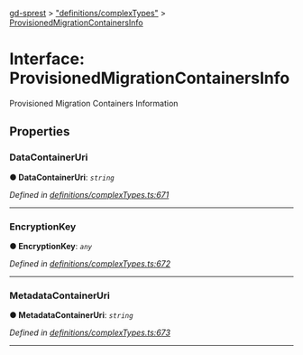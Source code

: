 [gd-sprest](../README.md) > ["definitions/complexTypes"](../modules/_definitions_complextypes_.md) > [ProvisionedMigrationContainersInfo](../interfaces/_definitions_complextypes_.provisionedmigrationcontainersinfo.md)



# Interface: ProvisionedMigrationContainersInfo


Provisioned Migration Containers Information


## Properties
<a id="datacontaineruri"></a>

###  DataContainerUri

**●  DataContainerUri**:  *`string`* 

*Defined in [definitions/complexTypes.ts:671](https://github.com/gunjandatta/sprest/blob/3de79f1/src/definitions/complexTypes.ts#L671)*





___

<a id="encryptionkey"></a>

###  EncryptionKey

**●  EncryptionKey**:  *`any`* 

*Defined in [definitions/complexTypes.ts:672](https://github.com/gunjandatta/sprest/blob/3de79f1/src/definitions/complexTypes.ts#L672)*





___

<a id="metadatacontaineruri"></a>

###  MetadataContainerUri

**●  MetadataContainerUri**:  *`string`* 

*Defined in [definitions/complexTypes.ts:673](https://github.com/gunjandatta/sprest/blob/3de79f1/src/definitions/complexTypes.ts#L673)*





___


